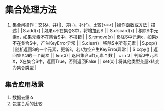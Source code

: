 # 集合处理方法

1. 集合间操作：交(&)、并(|)、差(-)、补(^)、比较(>=<)
| 操作函数或方法 | 描述                                                |
| S.add(x)       | 如果x不在集合S中，将增加到S                         |
| S.discard(x)   | 移除S中元素x，如果元素不在集合S中，不报错           |
| S.remove(x)    | 移除S中元素x，如果x不在集合S中，产生KeyError异常    |
| S.clear()      | 移除S中所有元素                                     |
| S.pop()        | 随机返回S的一个元素，更新S，若s为空产生KeyError异常 |
| S.copy()       | 返回集合S的一个副本                                 |
| len(S)         | 返回集合s的元素个数                                 |
| x in S         | 判断S中元素X，X在集合S中，返回True，否则返回False   |
| set(x)         | 将其他类型变量x转变为集合类型                       |

## 集合应用场景
1. 数据去重☆
2. 包含关系的比较
